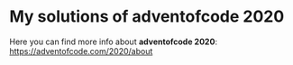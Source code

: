 # My solutions of adventofcode 2020

Here you can find more info about **adventofcode 2020**:
https://adventofcode.com/2020/about
